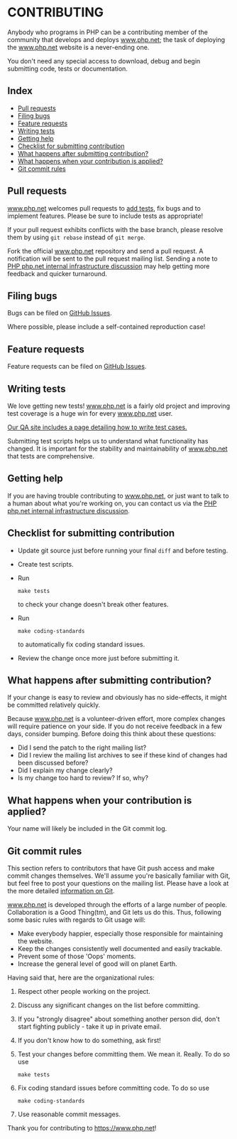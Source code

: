 # CONTRIBUTING

Anybody who programs in PHP can be a contributing member of the community that
develops and deploys www.php.net; the task of deploying the www.php.net website is a never-ending one.

You don't need any special access to download, debug and begin submitting
code, tests or documentation. 

## Index

* [Pull requests](#pull-requests)
* [Filing bugs](#filing-bugs)
* [Feature requests](#feature-requests)
* [Writing tests](#writing-tests)
* [Getting help](#getting-help)
* [Checklist for submitting contribution](#checklist-for-submitting-contribution)
* [What happens after submitting contribution?](#what-happens-after-submitting-contribution)
* [What happens when your contribution is applied?](#what-happens-when-your-contribution-is-applied)
* [Git commit rules](#git-commit-rules)

## Pull requests

www.php.net welcomes pull requests to [add tests](#writing-tests), fix bugs and to
implement features. Please be sure to include tests as appropriate!

If your pull request exhibits conflicts with the base branch, please resolve
them by using `git rebase` instead of `git merge`.

Fork the official www.php.net repository and send a pull request. A notification will be
sent to the pull request mailing list. Sending a note to [PHP php.net internal infrastructure discussion](mailto:php-webmaster@lists.php.net) may help getting more feedback and quicker turnaround.

## Filing bugs

Bugs can be filed on [GitHub Issues](https://github.com/php/web-php/issues).

Where possible, please include a self-contained reproduction case!

## Feature requests

Feature requests can be filed on [GitHub Issues](https://github.com/php/web-php/issues).

## Writing tests

We love getting new tests! www.php.net is a fairly old project and improving test coverage is
a huge win for every www.php.net user.

[Our QA site includes a page detailing how to write test cases.](https://qa.php.net/write-test.php)

Submitting test scripts helps us to understand what functionality has changed.
It is important for the stability and maintainability of www.php.net that tests are
comprehensive.

## Getting help

If you are having trouble contributing to www.php.net, or just want to talk to a human
about what you're working on, you can contact us via the
[PHP php.net internal infrastructure discussion](mailto:php-webmaster@lists.php.net).

## Checklist for submitting contribution

- Update git source just before running your final `diff` and before testing.
- Create test scripts.
- Run

  ```
  make tests
  ```

  to check your change doesn't break other features.
- Run

  ```
  make coding-standards
  ```

  to automatically fix coding standard issues.
- Review the change once more just before submitting it.

## What happens after submitting contribution?

If your change is easy to review and obviously has no side-effects, it might be
committed relatively quickly.

Because www.php.net is a volunteer-driven effort, more complex changes will require
patience on your side. If you do not receive feedback in a few days, consider
bumping. Before doing this think about these questions:

- Did I send the patch to the right mailing list?
- Did I review the mailing list archives to see if these kind of changes had
  been discussed before?
- Did I explain my change clearly?
- Is my change too hard to review? If so, why?

## What happens when your contribution is applied?

Your name will likely be included in the Git commit log. 

## Git commit rules

This section refers to contributors that have Git push access and make commit
changes themselves. We'll assume you're basically familiar with Git, but feel
free to post your questions on the mailing list. Please have a look at the more
detailed [information on Git](https://git-scm.com/).

www.php.net is developed through the efforts of a large number of people. Collaboration
is a Good Thing(tm), and Git lets us do this. Thus, following some basic rules
with regards to Git usage will:

- Make everybody happier, especially those responsible for maintaining the website.
- Keep the changes consistently well documented and easily trackable.
- Prevent some of those 'Oops' moments.
- Increase the general level of good will on planet Earth.

Having said that, here are the organizational rules:

1. Respect other people working on the project.

2. Discuss any significant changes on the list before committing.

3. If you "strongly disagree" about something another person did, don't start
   fighting publicly - take it up in private email.

4. If you don't know how to do something, ask first!

5. Test your changes before committing them. We mean it. Really. To do so use

   ```
   make tests
   ```

5. Fix coding standard issues before committing code. To do so use

   ```
   make coding-standards
   ```

6. Use reasonable commit messages.

Thank you for contributing to https://www.php.net!
